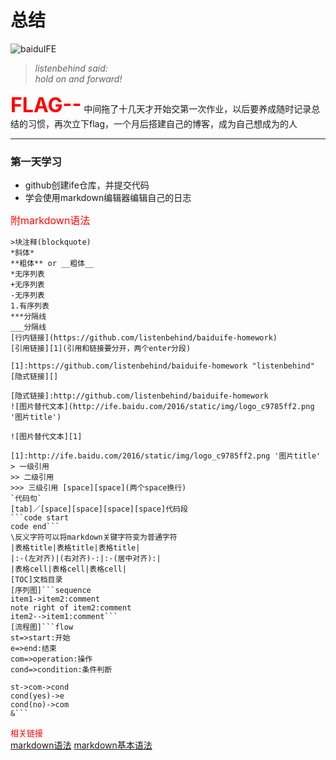 # 总结
![baiduIFE](http://ife.baidu.com/2016/static/img/logo_c9785ff2.png 'baiduIFE')
>*listenbehind said:*  
>*hold on and forward!*

<font color=red size=6>**FLAG--**</font> 中间拖了十几天才开始交第一次作业，以后要养成随时记录总结的习惯，再次立下flag，一个月后搭建自己的博客，成为自己想成为的人
***
### 第一天学习
- github创建ife仓库，并提交代码
- 学会使用markdown编辑器编辑自己的日志

<font color=red size=3>附markdown语法</font>
```
>块注释(blockquote)
*斜体*
**粗体** or __粗体__
*无序列表
+无序列表
-无序列表
1.有序列表
***分隔线
___分隔线
[行内链接](https://github.com/listenbehind/baiduife-homework)
[引用链接][1](引用和链接要分开，两个enter分段)

[1]:https://github.com/listenbehind/baiduife-homework "listenbehind"
[隐式链接][]

[隐式链接]:http://github.com/listenbehind/baiduife-homework
![图片替代文本](http://ife.baidu.com/2016/static/img/logo_c9785ff2.png '图片title')

![图片替代文本][1]

[1]:http://ife.baidu.com/2016/static/img/logo_c9785ff2.png '图片title'
> 一级引用
>> 二级引用
>>> 三级引用 [space][space](两个space换行)
`代码句`
[tab]／[space][space][space][space]代码段
```code start
code end```
\反义字符可以将markdown关键字符变为普通字符
|表格title|表格title|表格title|
|:-(左对齐)|(右对齐)-:|:-(居中对齐):|
|表格cell|表格cell|表格cell|
[TOC]文档目录
[序列图]```sequence
item1->item2:comment
note right of item2:comment
item2-->item1:comment```
[流程图]```flow
st=>start:开始
e=>end:结束
com=>operation:操作
cond=>condition:条件判断

st->com->cond
cond(yes)->e
cond(no)->com
&```
```
<font color=red size=2>相关链接</font>  
[markdown语法](https://www.appinn.com/markdown/)
[markdown基本语法](https://www.jianshu.com/p/191d1e21f7ed)













